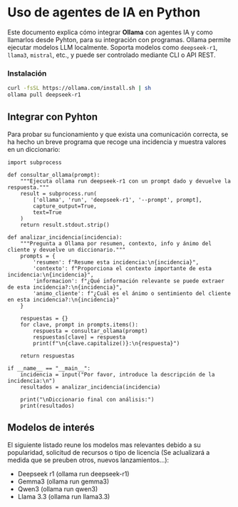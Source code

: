 # Uso de agentes de IA en Python

Este documento explica cómo integrar **Ollama** con agentes IA y como llamarlos desde Pyhton, para su integración con programas. Ollama permite ejecutar modelos LLM localmente. Soporta modelos como `deepseek-r1`, `llama3`, `mistral`, etc., y puede ser controlado mediante CLI o API REST.

### Instalación

```bash
curl -fsSL https://ollama.com/install.sh | sh
ollama pull deepseek-r1
```
## Integrar con Pyhton
Para probar su funcionamiento y que exista una comunicación correcta, se ha hecho un breve programa que recoge una incidencia y muestra valores en un diccionario:
```pyhton
import subprocess

def consultar_ollama(prompt):
    """Ejecuta ollama run deepseek-r1 con un prompt dado y devuelve la respuesta."""
    result = subprocess.run(
        ['ollama', 'run', 'deepseek-r1', '--prompt', prompt],
        capture_output=True,
        text=True
    )
    return result.stdout.strip()

def analizar_incidencia(incidencia):
    """Pregunta a Ollama por resumen, contexto, info y ánimo del cliente y devuelve un diccionario."""
    prompts = {
        'resumen': f"Resume esta incidencia:\n{incidencia}",
        'contexto': f"Proporciona el contexto importante de esta incidencia:\n{incidencia}",
        'informacion': f"¿Qué información relevante se puede extraer de esta incidencia?:\n{incidencia}",
        'animo_cliente': f"¿Cuál es el ánimo o sentimiento del cliente en esta incidencia?:\n{incidencia}"
    }

    respuestas = {}
    for clave, prompt in prompts.items():
        respuesta = consultar_ollama(prompt)
        respuestas[clave] = respuesta
        print(f"\n{clave.capitalize()}:\n{respuesta}")

    return respuestas

if __name__ == "__main__":
    incidencia = input("Por favor, introduce la descripción de la incidencia:\n")
    resultados = analizar_incidencia(incidencia)

    print("\nDiccionario final con análisis:")
    print(resultados)

```
## Modelos de interés
El siguiente listado reune los modelos mas relevantes debido a su popularidad, solicitud de recursos o tipo de licencia (Se aclualizará a medida que se preuben otros, nuevos lanzamientos...):
- Deepseek r1 (ollama run deepseek-r1)
- Gemma3 (ollama run gemma3)
- Qwen3 (ollama run qwen3)
- Llama 3.3 (ollama run llama3.3)